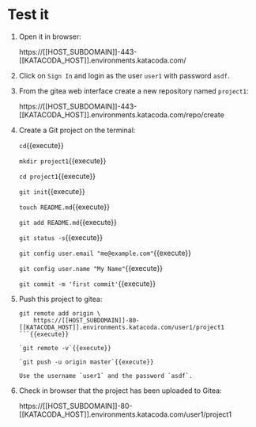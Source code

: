 # Test it

1. Open it in browser: 

   https://[[HOST_SUBDOMAIN]]-443-[[KATACODA_HOST]].environments.katacoda.com/
   
2. Click on `Sign In` and login as the user `user1` with password `asdf`.

3. From the gitea web interface create a new repository named `project1`:
   
   https://[[HOST_SUBDOMAIN]]-443-[[KATACODA_HOST]].environments.katacoda.com/repo/create

4. Create a Git project on the terminal:

   `cd`{{execute}}

   `mkdir project1`{{execute}}
   
   `cd project1`{{execute}}
   
   `git init`{{execute}}
   
   `touch README.md`{{execute}}
   
   `git add README.md`{{execute}}
   
   `git status -s`{{execute}}
   
   `git config user.email "me@example.com"`{{execute}}
   
   `git config user.name "My Name"`{{execute}}
   
   `git commit -m 'first commit'`{{execute}}
   
5. Push this project to gitea:

   ```
   git remote add origin \
       https://[[HOST_SUBDOMAIN]]-80-[[KATACODA_HOST]].environments.katacoda.com/user1/project1
   ```{{execute}}
   
   `git remote -v`{{execute}}
   
   `git push -u origin master`{{execute}}
   
   Use the username `user1` and the password `asdf`.

6. Check in browser that the project has been uploaded to Gitea:

   https://[[HOST_SUBDOMAIN]]-80-[[KATACODA_HOST]].environments.katacoda.com/user1/project1
